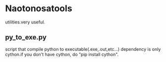 # Naotonosatools
utilities.very useful.

## py_to_exe.py
script that compile python to executable(.exe,.out,etc...)
dependency is only cython.if you don't have cython,
do "pip install cython".
